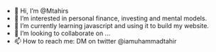 - 👋 Hi, I’m @Mtahirs
- 👀 I’m interested in personal finance, investing and mental models.
- 🌱 I’m currently learning javascript and using it to build my website.
- 💞️ I’m looking to collaborate on ...
- 📫 How to reach me: DM on twitter @iamuhammadtahir

<!---
Mtahirs/Mtahirs is a ✨ special ✨ repository because its `README.md` (this file) appears on your GitHub profile.
You can click the Preview link to take a look at your changes.
--->
